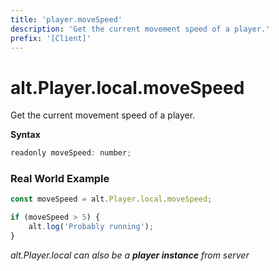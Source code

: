 ```yaml
---
title: 'player.moveSpeed'
description: 'Get the current movement speed of a player.'
prefix: '[Client]'
---
```


# alt.Player.local.moveSpeed

Get the current movement speed of a player.

**Syntax**

```js
readonly moveSpeed: number;
```

### Real World Example

```js
const moveSpeed = alt.Player.local.moveSpeed;

if (moveSpeed > 5) {
    alt.log('Probably running');
}
```

_alt.Player.local can also be a **player instance** from server_
